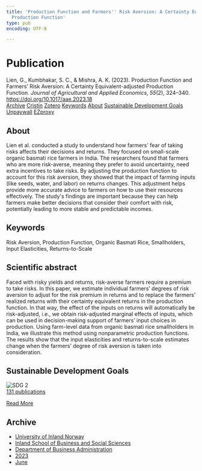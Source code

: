 ```yaml
---
title: 'Production Function and Farmers'' Risk Aversion: A Certainty Equivalent-adjusted
  Production Function'
type: pub
encoding: UTF-8

---
```

<h1>Publication</h1>
<article id="csl-bib-container-7C3WAA9E" class="csl-bib-container">
  <div class="csl-bib-body"> <div class="csl-entry">Lien, G., Kumbhakar, S. C., &#38; Mishra, A. K. (2023). Production Function and Farmers’ Risk Aversion: A Certainty Equivalent-adjusted Production Function. <i>Journal of Agricultural and Applied Economics</i>, <i>55</i>(2), 324–340. <a href="https://doi.org/10.1017/aae.2023.18">https://doi.org/10.1017/aae.2023.18</a></div> </div>
  <div class="csl-bib-buttons">
    <a href="#taxonomy-article-7C3WAA9E" alt="archive" class="csl-bib-button">Archive</a>
    <a href="https://app.cristin.no/results/show.jsf?id=2159760" alt="Cristin" class="csl-bib-button">Cristin</a>
    <a href="http://zotero.org/groups/5881554/items/7C3WAA9E" alt="Zotero" class="csl-bib-button">Zotero</a>
    <a href="#keywords-article-7C3WAA9E" alt="keywords" class="csl-bib-button">Keywords</a>
    <a href="#about-article-7C3WAA9E" alt="about_pub" class="csl-bib-button">About</a>
    <a href="#sdg-article-7C3WAA9E" alt="sdg" class="csl-bib-button">Sustainable Development Goals</a>
    <a href="https://www.cambridge.org/core/services/aop-cambridge-core/content/view/94346B5FF32A52BCBDFC29645331DD38/S1074070823000184a.pdf/div-class-title-production-function-and-farmers-risk-aversion-a-certainty-equivalent-adjusted-production-function-div.pdf" alt="Unpaywall" class="csl-bib-button">Unpaywall</a>
    <a href="https://www.cambridge.org/core/services/aop-cambridge-core/content/view/94346B5FF32A52BCBDFC29645331DD38/S1074070823000184a.pdf/div-class-title-production-function-and-farmers-risk-aversion-a-certainty-equivalent-adjusted-production-function-div.pdf" alt="EZproxy" class="csl-bib-button">EZproxy</a>
  </div>
  <div id="csl-bib-meta-container-7C3WAA9E"></div>
</article>
<div id="csl-bib-meta-7C3WAA9E" class="csl-bib-meta">
  <article id="about-article-7C3WAA9E" class="about_pub-article">
    <h1>About</h1>
    Lien et al. conducted a study to understand how farmers' fear of taking risks affects their decisions and returns. They focused on small-scale organic basmati rice farmers in India. The researchers found that farmers who are more risk-averse, meaning they prefer to avoid uncertainty, need extra incentives to take risks. By adjusting the production function to account for this risk aversion, they showed that the impact of farming inputs (like seeds, water, and labor) on returns changes. This adjustment helps provide more accurate advice to farmers on how to use their resources effectively. The study's findings are important because they can help farmers make better decisions that consider their comfort with risk, potentially leading to more stable and predictable incomes.
  </article>
  <article id="keywords-article-7C3WAA9E" class="keywords-article">
    <h1>Keywords</h1>
    Risk Aversion, Production Function, Organic Basmati Rice, Smallholders, Input Elasticities, Returns-to-Scale
  </article>
  <article id="abstract-article-7C3WAA9E" class="abstract-article">
    <h1>Scientific abstract</h1>
    Faced with risky yields and returns, risk-averse farmers require a premium to take risks. In this paper, we estimate individual farmers’ degrees of risk aversion to adjust for the risk premium in returns and to replace the farmers’ realized returns with their certainty equivalent returns in the production function. In that way, the effect of the inputs on returns will automatically be risk-adjusted, i.e., we obtain risk-adjusted marginal effects of inputs, which can be used in decision-making support of farmers’ input choices in production. Using farm-level data from organic basmati rice smallholders in India, we illustrate this method using nonparametric production functions. The results show that the input elasticities and returns-to-scale estimates change when the farmers’ degree of risk aversion is taken into consideration.
  </article>
  <article id="sdg-article-7C3WAA9E" class="sdg-article">
    <h1>Sustainable Development Goals</h1>
    <div class="sdg-container"><div id="sdg2" class="sdg">
        <img src="{{< params subfolder >}}images/sdg/sdg02_en.png" class="image" alt="SDG 2">
        <div class="sdg-overlay">
          <a href="{{< params subfolder >}}en/archive/?sdg=2#archive" class="sdg-publication-count"><span>131</span> publications</a>
          <p><a href="https://sdgs.un.org/goals/goal2" class="sdg-read-more">Read More</a></p>
        </div>
      </div></div>
  </article>
  <article id="taxonomy-article-7C3WAA9E" class="taxonomy-article">
    <h1>Archive</h1>
    <ul>
      <li><a href="{{< params subfolder >}}en/archive/?key=3DCRN523">University of Inland Norway</a></li>
      <li><a href="{{< params subfolder >}}en/archive/?key=DU8Q9LN9">Inland School of Business and Social Sciences</a></li>
      <li><a href="{{< params subfolder >}}en/archive/?key=3IQA89I8">Department of Business Administration</a></li>
      <li><a href="{{< params subfolder >}}en/archive/?key=RD9NIUZB">2023</a></li>
      <li><a href="{{< params subfolder >}}en/archive/?key=H89YRJF9">June</a></li>
    </ul>
  </article>
</div>

